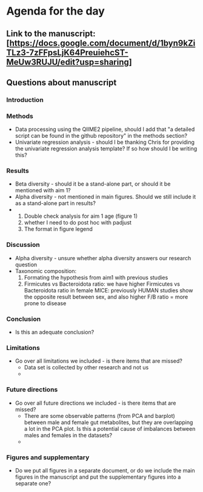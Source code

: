 # Agenda for the day

## Link to the manuscript: [https://docs.google.com/document/d/1byn9kZiTLz3-7zFFpsLjK64PreuiehcST-MeUw3RUJU/edit?usp=sharing] 
## Questions about manuscript
### Introduction
### Methods
* Data processing using the QIIME2 pipeline, should I add that "a detailed script can be found in the github repository" in the methods section?
* Univariate regression analysis - should I be thanking Chris for providing the univariate regression analysis template? If so how should I be writing this?
### Results
* Beta diversity - should it be a stand-alone part, or should it be mentioned with aim 1?
* Alpha diversity - not mentioned in main figures. Should we still include it as a stand-alone part in results?
* 1. Double check analysis for aim 1 age  (figure 1)
    1. whether I need to do post hoc with padjust
    2. The format in figure legend
### Discussion
* Alpha diversity - unsure whether alpha diversity answers our research question
* Taxonomic composition:
    1. Formating the hypothesis from aim1 with previous studies
    2. Firmicutes vs Bacteroidota ratio: we have higher Firmicutes vs Bacteroidota ratio in female MICE: previously HUMAN studies show the opposite result between sex, and also higher F/B ratio = more prone to disease
### Conclusion
* Is this an adequate conclusion? 
### Limitations
* Go over all limitations we included - is there items that are missed?
  * Data set is collected by other research and not us
  * 
### Future directions
* Go over all future directions we included - is there items that are missed?
  * There are some observable patterns (from PCA and barplot) between male and female gut metabolites, but they are overlapping a lot in the PCA plot. Is this a potential cause of  imbalances between males and females in the datasets?
  * 
### Figures and supplementary
* Do we put all figures in a separate document, or do we include the main figures in the manuscript and put the supplementary figures into a separate one?
